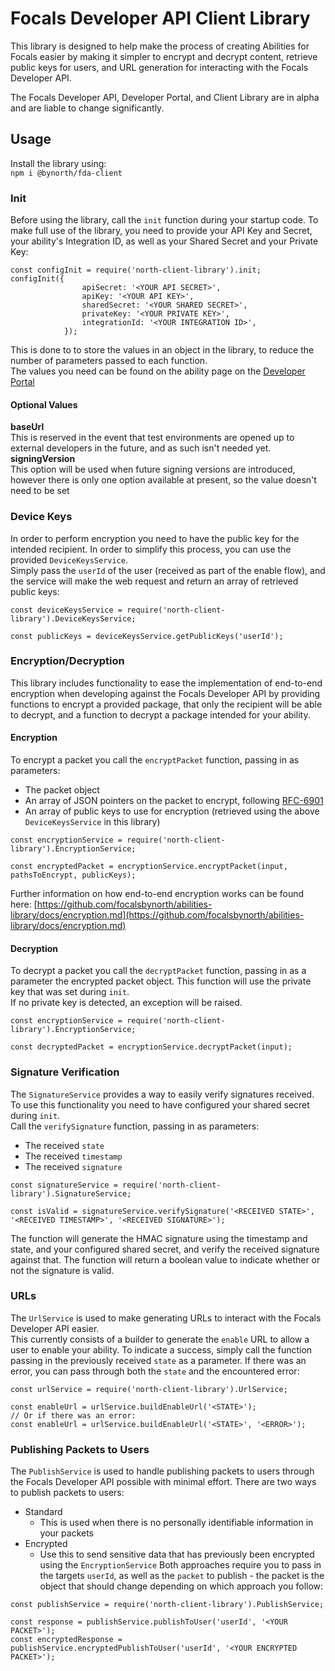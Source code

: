 # Focals Developer API Client Library

This library is designed to help make the process of creating Abilities for Focals easier by making it simpler to encrypt and decrypt content, retrieve public keys for users, and URL generation for interacting with the Focals Developer API.

The Focals Developer API, Developer Portal, and Client Library are in alpha and are liable to change significantly.

## Usage
Install the library using:  
`npm i @bynorth/fda-client`

### Init
Before using the library, call the `init` function during your startup code. To make full use of the library, you need to provide your API Key and Secret, your ability's Integration ID, as well as your Shared Secret and your Private Key:  
```
const configInit = require('north-client-library').init;
configInit({
                apiSecret: '<YOUR API SECRET>',
                apiKey: '<YOUR API KEY>',
                sharedSecret: '<YOUR SHARED SECRET>',
                privateKey: '<YOUR PRIVATE KEY>',
                integrationId: '<YOUR INTEGRATION ID>',
            });
```
This is done to to store the values in an object in the library, to reduce the number of parameters passed to each function.  
The values you need can be found on the ability page on the [Developer Portal](https://developer.bynorth.com)

#### Optional Values
**baseUrl**   
This is reserved in the event that test environments are opened up to external developers in the future, and as such isn't needed yet.  
**signingVersion**  
This option will be used when future signing versions are introduced, however there is only one option available at present, so the value doesn't need to be set

### Device Keys
In order to perform encryption you need to have the public key for the intended recipient. In order to simplify this process, you can use the provided `DeviceKeysService`.  
Simply pass the `userId` of the user (received as part of the enable flow), and the service will make the web request and return an array of retrieved public keys:  
```
const deviceKeysService = require('north-client-library').DeviceKeysService;

const publicKeys = deviceKeysService.getPublicKeys('userId');
```

### Encryption/Decryption
This library includes functionality to ease the implementation of end-to-end encryption when developing against the Focals Developer API by providing functions to encrypt a provided package, that only the recipient will be able to decrypt, and a function to decrypt a package intended for your ability.

#### Encryption
To encrypt a packet you call the `encryptPacket` function, passing in as parameters:
- The packet object
- An array of JSON pointers on the packet to encrypt, following [RFC-6901](https://tools.ietf.org/html/rfc6901)
- An array of public keys to use for encryption (retrieved using the above `DeviceKeysService` in this library)
```
const encryptionService = require('north-client-library').EncryptionService;

const encryptedPacket = encryptionService.encryptPacket(input, pathsToEncrypt, publicKeys);
```

Further information on how end-to-end encryption works can be found here: [https://github.com/focalsbynorth/abilities-library/docs/encryption.md](https://github.com/focalsbynorth/abilities-library/docs/encryption.md)

#### Decryption
To decrypt a packet you call the `decryptPacket` function, passing in as a parameter the encrypted packet object. This function will use the private key that was set during `init`.  
If no private key is detected, an exception will be raised.
```
const encryptionService = require('north-client-library').EncryptionService;

const decryptedPacket = encryptionService.decryptPacket(input);
```

### Signature Verification
The `SignatureService` provides a way to easily verify signatures received. To use this functionality you need to have configured your shared secret during `init`.  
Call the `verifySignature` function, passing in as parameters:
- The received `state`
- The received `timestamp`
- The received `signature`
```
const signatureService = require('north-client-library').SignatureService;

const isValid = signatureService.verifySignature('<RECEIVED STATE>', '<RECEIVED TIMESTAMP>', '<RECEIVED SIGNATURE>');
```
The function will generate the HMAC signature using the timestamp and state, and your configured shared secret, and verify the received signature against that. The function will return a boolean value to indicate whether or not the signature is valid.

### URLs
The `UrlService` is used to make generating URLs to interact with the Focals Developer API easier.  
This currently consists of a builder to generate the `enable` URL to allow a user to enable your ability. To indicate a success, simply call the function passing in the previously received `state` as a parameter. If there was an error, you can pass through both the `state` and the encountered error:  
```
const urlService = require('north-client-library').UrlService;

const enableUrl = urlService.buildEnableUrl('<STATE>');
// Or if there was an error:
const enableUrl = urlService.buildEnableUrl('<STATE>', '<ERROR>');
```

### Publishing Packets to Users
The `PublishService` is used to handle publishing packets to users through the Focals Developer API possible with minimal effort.
There are two ways to publish packets to users:
- Standard
    - This is used when there is no personally identifiable information in your packets
- Encrypted
    - Use this to send sensitive data that has previously been encrypted using the `EncryptionService`
Both approaches require you to pass in the targets `userId`, as well as the `packet` to publish - the packet is the object that should change depending on which approach you follow:
```
const publishService = require('north-client-library').PublishService;

const response = publishService.publishToUser('userId', '<YOUR PACKET>');
const encryptedResponse = publishService.encryptedPublishToUser('userId', '<YOUR ENCRYPTED PACKET>');
```
